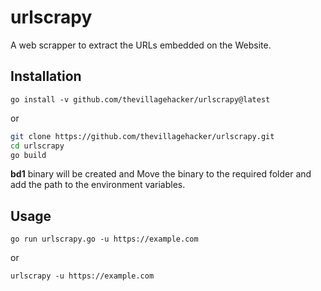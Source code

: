 # urlscrapy
A web scrapper to extract the URLs embedded on the Website.

## Installation

`go install -v github.com/thevillagehacker/urlscrapy@latest`

or
              
```sh
git clone https://github.com/thevillagehacker/urlscrapy.git
cd urlscrapy
go build
```
**bd1** binary will be created and Move the binary to the required folder and add the path to the environment variables.

## Usage
`go run urlscrapy.go -u https://example.com`

or

`urlscrapy -u https://example.com`
